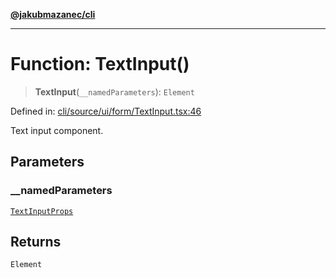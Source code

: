 [**@jakubmazanec/cli**](../README.md)

---

# Function: TextInput()

> **TextInput**(`__namedParameters`): `Element`

Defined in:
[cli/source/ui/form/TextInput.tsx:46](https://github.com/jakubmazanec/tools/blob/a1a5edf56256b0aa4e209cc73bc7a07f5d7fc236/packages/cli/source/ui/form/TextInput.tsx#L46)

Text input component.

## Parameters

### \_\_namedParameters

[`TextInputProps`](../type-aliases/TextInputProps.md)

## Returns

`Element`
